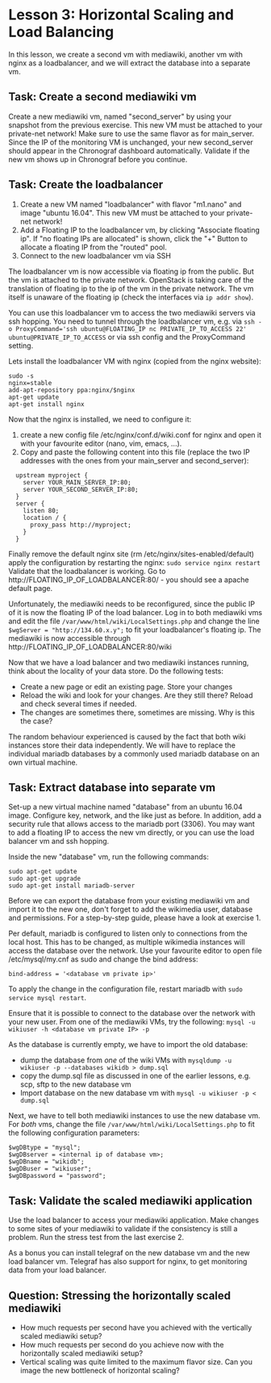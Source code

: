 # Lesson 3: Horizontal Scaling and Load Balancing

In this lesson, we create a second vm with mediawiki, another vm with nginx as a loadbalancer,
and we will extract the database into a separate vm. 

## Task: Create a second mediawiki vm
Create a new mediawiki vm, named "second_server" by using your snapshot from the previous exercise. 
This new VM must be attached to your private-net network! Make sure to use the same flavor as for main_server.
Since the IP of the monitoring VM is unchanged, your new second_server should appear in the Chronograf dashboard automatically.
Validate if the new vm shows up in Chronograf before you continue.

## Task: Create the loadbalancer
1. Create a new VM named "loadbalancer" with flavor "m1.nano" and image "ubuntu 16.04". This new VM must be attached to your private-net network!
2. Add a Floating IP to the loadbalancer vm, by clicking "Associate floating ip". If "no floating IPs are allocated"  is shown, click the "+" Button to allocate a floating IP from the "routed" pool.
3. Connect to the new loadbalancer vm via SSH

The loadbalancer vm is now accessible via floating ip from the public. But the vm is attached to the private network. OpenStack is taking care of the translation of floating ip to the ip of the vm in the private network. The vm itself is unaware of the floating ip (check the interfaces via `ip addr show`).

You can use this loadbalancer vm to access the two mediawiki servers via ssh hopping. You need to tunnel through the loadbalancer vm, e.g. via
`ssh -o ProxyCommand='ssh ubuntu@FLOATING_IP nc PRIVATE_IP_TO_ACCESS 22' ubuntu@PRIVATE_IP_TO_ACCESS` or via ssh config and the ProxyCommand setting.

Lets install the loadbalancer VM with nginx (copied from the nginx website):

```
sudo -s
nginx=stable
add-apt-repository ppa:nginx/$nginx
apt-get update
apt-get install nginx
```

Now that the nginx is installed, we need to configure it:

1. create a new config file /etc/nginx/conf.d/wiki.conf for nginx and open it with your favourite editor (nano, vim, emacs, ...).
2. Copy and paste the following content into this file (replace the two IP addresses with the ones from your main_server and second_server):

```
  upstream myproject {
    server YOUR_MAIN_SERVER_IP:80;
    server YOUR_SECOND_SERVER_IP:80;
  }
  server {
    listen 80;
    location / {
      proxy_pass http://myproject;
    }
  }
```  

Finally remove the default nginx site (rm /etc/nginx/sites-enabled/default) apply the configuration by restarting the nginx: `sudo service nginx restart`
Validate that the loadbalancer is working. Go to http://FLOATING_IP_OF_LOADBALANCER:80/ - you should see a apache default page.

Unfortunately, the mediawiki needs to be reconfigured, since the public IP of it is now the floating IP of the load balancer. 
Log in to both mediawiki vms and edit the file `/var/www/html/wiki/LocalSettings.php` and change the line `$wgServer = "http://134.60.x.y";` 
to fit your loadbalancer's floating ip.
The mediawiki is now accessible through http://FLOATING_IP_OF_LOADBALANCER:80/wiki

Now that we have a load balancer and two mediawiki instances running, think about the locality of your data store. Do the following tests:

 - Create a new page or edit an existing page. Store your changes
 - Reload the wiki and look for your changes. Are they still there? Reload and check several times if needed.
 - The changes are sometimes there, sometimes are missing. Why is this the case?

The random behaviour experienced is caused by the fact that both wiki instances store their data independently.
We will have to replace the individual mariadb databases by a commonly used mariadb database on an own virtual machine.

## Task: Extract database into separate vm
Set-up a new virtual machine named "database" from an ubuntu 16.04 image. Configure key, network, and the like just as before.
In addition, add a security rule that allows access to the mariadb port (3306). 
You may want to add a floating IP to access the new vm directly, or you can use the load balancer vm and ssh hopping.

Inside the new "database" vm, run the following commands:

```
sudo apt-get update
sudo apt-get upgrade
sudo apt-get install mariadb-server
```

Before we can export the database from your existing mediawiki vm and import it to the new one, don't forget to add the wikimedia user, database and permissions.
For a step-by-step guide, please have a look at exercise 1.

Per default, mariadb is configured to listen only to connections from the local host. This has to be changed, as multiple
wikimedia instances will access the database over the network. 
Use your favourite editor to open file /etc/mysql/my.cnf as sudo and change the bind address:

```
bind-address = '<database vm private ip>'
```

To apply the change in the configuration file, restart mariadb with `sudo service mysql restart`.

Ensure that it is possible to connect to the database over the network with your new user. From one of the mediawiki VMs, try the following:
`mysql -u wikiuser -h <database vm private IP> -p`

As the database is currently empty, we have to import the old database:

 - dump the database from *one* of the wiki VMs with `mysqldump -u wikiuser -p --databases wikidb > dump.sql`
 - copy the dump.sql file as discussed in one of the earlier lessons, e.g. scp, sftp to the new database vm
 - Import database on the new database vm with `mysql -u wikiuser -p < dump.sql`

Next, we have to tell both mediawiki instances to use the new database vm. For *both* vms, change
the file `/var/www/html/wiki/LocalSettings.php` to fit the following configuration parameters:

```
$wgDBtype = "mysql";
$wgDBserver = <internal ip of database vm>;
$wgDBname = "wikidb";
$wgDBuser = "wikiuser";
$wgDBpassword = "password";
```

## Task: Validate the scaled mediawiki application

Use the load balancer to access your mediawiki application. Make changes to some sites of your mediawiki to validate if the
consistency is still a problem. Run the stress test from the last exercise 2. 

As a bonus you can install telegraf on the new database vm and the new load balancer vm. Telegraf has also support for nginx,
to get monitoring data from your load balancer.

## Question: Stressing the horizontally scaled mediawiki

- How much requests per second have you achieved with the vertically scaled mediawiki setup?
- How much requests per second do you achieve now with the horizontally scaled mediawiki setup?
- Vertical scaling was quite limited to the maximum flavor size. Can you image the new bottleneck of horizontal scaling?

